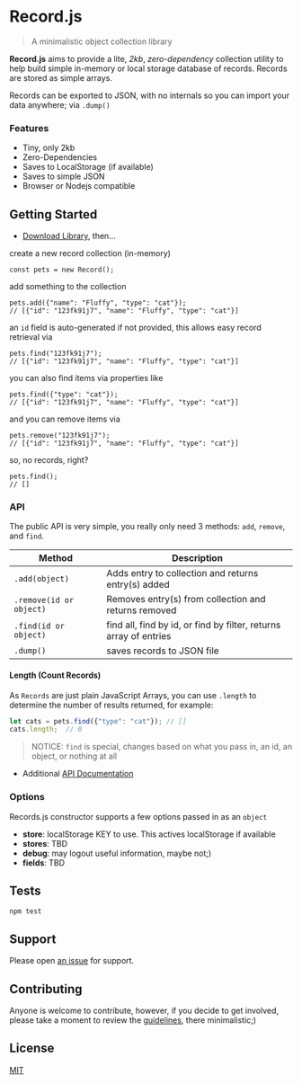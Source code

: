 # Record.js

> A minimalistic object collection library

**Record.js** aims to provide a lite, *2kb*, *zero-dependency* collection utility to help build simple in-memory or local storage database of records.  Records are stored as simple arrays.

Records can be exported to JSON, with no internals so you can import your data anywhere; via `.dump()`

### Features

- Tiny, only 2kb
- Zero-Dependencies
- Saves to LocalStorage (if available)
- Saves to simple JSON
- Browser or Nodejs compatible

## Getting Started

- [Download Library](https://raw.githubusercontent.com/n2geoff/record.js/master/dist/record.min.js), then...


create a new record collection (in-memory)

    const pets = new Record();

add something to the collection

    pets.add({"name": "Fluffy", "type": "cat"});
    // [{"id": "123fk91j7", "name": "Fluffy", "type": "cat"}]

an `id` field is auto-generated if not provided, this allows easy record retrieval via

    pets.find("123fk91j7");
    // [{"id": "123fk91j7", "name": "Fluffy", "type": "cat"}]

you can also find items via properties like

    pets.find({"type": "cat"});
    // [{"id": "123fk91j7", "name": "Fluffy", "type": "cat"}]

and you can remove items via

    pets.remove("123fk91j7");
    // [{"id": "123fk91j7", "name": "Fluffy", "type": "cat"}]

so, no records, right?

    pets.find();
    // []

### API

The public API is very simple, you really only need 3 methods: `add`, `remove`, and `find`.

| Method | Description |
|---|---|
| `.add(object)`       | Adds entry to collection and returns entry(s) added |
| `.remove(id or object)` | Removes entry(s) from collection and returns removed |
| `.find(id or object)`   | find all, find by id, or find by filter, returns array of entries |
| `.dump()`   | saves records to JSON file |

#### Length (Count Records)
As `Records` are just plain JavaScript Arrays, you can use `.length` to determine the number of results returned, for example:

```js
let cats = pets.find({"type": "cat"}); // []
cats.length;  // 0
```

> NOTICE: `find` is special, changes based on what you pass in, an id, an object, or nothing at all  
- Additional [API Documentation](docs/api.md)

### Options

Records.js constructor supports a few options passed in as an `object`

- **store**: localStorage KEY to use. This actives localStorage if available
- **stores**: TBD
- **debug**: may logout useful information, maybe not;)
- **fields**: TBD

## Tests

    npm test

## Support

Please open [an issue](https://github.com/n2geoff/record.js/issues/new) for support.

## Contributing

Anyone is welcome to contribute, however, if you decide to get involved, please take a moment to review the [guidelines](CONTRIBUTING.md), there minimalistic;)

## License

[MIT](LICENSE)
